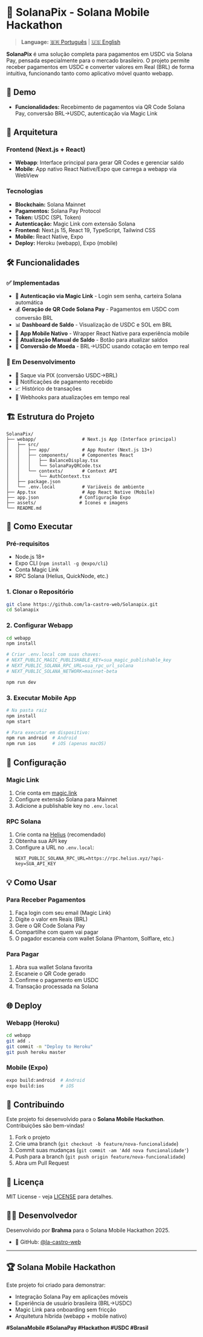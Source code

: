 # 🌟 SolanaPix - Solana Mobile Hackathon

> **Language:** [🇧🇷 Português](README.md) | [🇺🇸 English](README_EN.md)

**SolanaPix** é uma solução completa para pagamentos em USDC via Solana Pay, pensada especialmente para o mercado brasileiro. O projeto permite receber pagamentos em USDC e converter valores em Real (BRL) de forma intuitiva, funcionando tanto como aplicativo móvel quanto webapp.

## 🚀 Demo

- **Funcionalidades:** Recebimento de pagamentos via QR Code Solana Pay, conversão BRL→USDC, autenticação via Magic Link

## 📱 Arquitetura

### Frontend (Next.js + React)
- **Webapp**: Interface principal para gerar QR Codes e gerenciar saldo
- **Mobile**: App nativo React Native/Expo que carrega a webapp via WebView

### Tecnologias
- **Blockchain:** Solana Mainnet
- **Pagamentos:** Solana Pay Protocol
- **Token:** USDC (SPL Token)
- **Autenticação:** Magic Link com extensão Solana
- **Frontend:** Next.js 15, React 19, TypeScript, Tailwind CSS
- **Mobile:** React Native, Expo
- **Deploy:** Heroku (webapp), Expo (mobile)

## 🛠️ Funcionalidades

### ✅ Implementadas
- 🔐 **Autenticação via Magic Link** - Login sem senha, carteira Solana automática
- 💰 **Geração de QR Code Solana Pay** - Pagamentos em USDC com conversão BRL
- 📊 **Dashboard de Saldo** - Visualização de USDC e SOL em BRL
- 📱 **App Mobile Nativo** - Wrapper React Native para experiência mobile
- 🔄 **Atualização Manual de Saldo** - Botão para atualizar saldos
- 💱 **Conversão de Moeda** - BRL→USDC usando cotação em tempo real

### 🚧 Em Desenvolvimento
- 🏦 Saque via PIX (conversão USDC→BRL)
- 📨 Notificações de pagamento recebido
- 📈 Histórico de transações
- 🔔 Webhooks para atualizações em tempo real

## 🏗️ Estrutura do Projeto

```
SolanaPix/
├── webapp/                 # Next.js App (Interface principal)
│   ├── src/
│   │   ├── app/            # App Router (Next.js 13+)
│   │   ├── components/     # Componentes React
│   │   │   ├── BalanceDisplay.tsx
│   │   │   └── SolanaPayQRCode.tsx
│   │   └── contexts/       # Context API
│   │       └── AuthContext.tsx
│   ├── package.json
│   └── .env.local          # Variáveis de ambiente
├── App.tsx                 # App React Native (Mobile)
├── app.json               # Configuração Expo
├── assets/                # Ícones e imagens
└── README.md
```

## 🚦 Como Executar

### Pré-requisitos
- Node.js 18+
- Expo CLI (`npm install -g @expo/cli`)
- Conta Magic Link
- RPC Solana (Helius, QuickNode, etc.)

### 1. Clonar o Repositório
```bash
git clone https://github.com/la-castro-web/Solanapix.git
cd Solanapix
```

### 2. Configurar Webapp
```bash
cd webapp
npm install

# Criar .env.local com suas chaves:
# NEXT_PUBLIC_MAGIC_PUBLISHABLE_KEY=sua_magic_publishable_key
# NEXT_PUBLIC_SOLANA_RPC_URL=sua_rpc_url_solana
# NEXT_PUBLIC_SOLANA_NETWORK=mainnet-beta

npm run dev
```

### 3. Executar Mobile App
```bash
# Na pasta raiz
npm install
npm start

# Para executar em dispositivo:
npm run android  # Android
npm run ios      # iOS (apenas macOS)
```

## 🔧 Configuração

### Magic Link
1. Crie conta em [magic.link](https://magic.link)
2. Configure extensão Solana para Mainnet
3. Adicione a publishable key no `.env.local`

### RPC Solana
1. Crie conta na [Helius](https://helius.xyz) (recomendado)
2. Obtenha sua API key
3. Configure a URL no `.env.local`:
   ```
   NEXT_PUBLIC_SOLANA_RPC_URL=https://rpc.helius.xyz/?api-key=SUA_API_KEY
   ```

## 💡 Como Usar

### Para Receber Pagamentos
1. Faça login com seu email (Magic Link)
2. Digite o valor em Reais (BRL)
3. Gere o QR Code Solana Pay
4. Compartilhe com quem vai pagar
5. O pagador escaneia com wallet Solana (Phantom, Solflare, etc.)

### Para Pagar
1. Abra sua wallet Solana favorita
2. Escaneie o QR Code gerado
3. Confirme o pagamento em USDC
4. Transação processada na Solana

## 🌐 Deploy

### Webapp (Heroku)
```bash
cd webapp
git add .
git commit -m "Deploy to Heroku"
git push heroku master
```

### Mobile (Expo)
```bash
expo build:android  # Android
expo build:ios      # iOS
```

## 🤝 Contribuindo

Este projeto foi desenvolvido para o **Solana Mobile Hackathon**. Contribuições são bem-vindas!

1. Fork o projeto
2. Crie uma branch (`git checkout -b feature/nova-funcionalidade`)
3. Commit suas mudanças (`git commit -am 'Add nova funcionalidade'`)
4. Push para a branch (`git push origin feature/nova-funcionalidade`)
5. Abra um Pull Request

## 📄 Licença

MIT License - veja [LICENSE](LICENSE) para detalhes.

## 👨‍💻 Desenvolvedor

Desenvolvido por **Brahma** para o Solana Mobile Hackathon 2025.

- 🐙 GitHub: [@la-castro-web](https://github.com/la-castro-web)

---

## 🏆 Solana Mobile Hackathon

Este projeto foi criado para demonstrar:
- Integração Solana Pay em aplicações móveis
- Experiência de usuário brasileira (BRL→USDC)
- Magic Link para onboarding sem fricção
- Arquitetura híbrida (webapp + mobile nativo)

**#SolanaMobile #SolanaPay #Hackathon #USDC #Brasil** 
